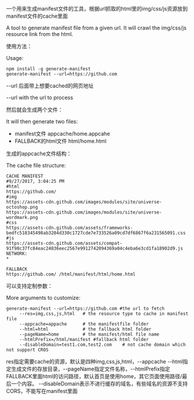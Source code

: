 一个用来生成manifest文件的工具，根据url抓取的html里的img/css/js资源放到manifest文件的cache里面

A tool to generate manifest file from a given url. It will crawl the img/css/js resource link from the html.


使用方法：

Usage:

```shell
npm install -g generate-manifest
generate-manifest --url=https://github.com
```

--url 后面带上想要cached的网页地址

--url with the url to process


然后就会生成两个文件：

It will then generate two files:


* manifest文件 appcache/home.appcahe
* FALLBACK的html文件 html/home.html


生成的appcache文件结构：

The cache file structure:


```
CACHE MANIFEST
#9/27/2017, 3:04:25 PM
#html
https://github.com/
#img
https://assets-cdn.github.com/images/modules/site/universe-octoshop.png
https://assets-cdn.github.com/images/modules/site/universe-wordmark.png
#css
https://assets-cdn.github.com/assets/frameworks-bedfc518345498ab3204d330c1727cde7e733526a09cd7df6867f6a231565091.css
#js
https://assets-cdn.github.com/assets/compat-91f98c37fc84eac24836eec2567e9912742094369a04c4eba6e3cd1fa18902d9.js
NETWORK:
*

FALLBACK
https://github.com/ /html/manifest/html/home.html
``` 

可以支持定制参数：

More arguments to customize:

```
generate-manifest --url=https://github.com #the url to fetch
     --res=img,css,js,html   # the resource type to cache in manifest file
     --appcache=appache      # the manifestfile folder
     --html=html             # the fallback html folder
     --pageName=home         # the manifest/html file name
     --htmlPrefix=/html/manifest #fallback html folder
     --disableDomain=test1.com,test2.com    # not cache domain which not support CROS
```

res指定需要cache的资源，默认是四种img,css,js,html，--appcache --html指定生成文件的存放目录，--pageName指定文件名称，--htmlPrefix指定FALLBACK里面html的访问路径，默认首页是使用home，其它页面使用路径/最后一个内容。 --disableDomain表示不进行缓存的域名，有些域名的资源不支持CORS，不能写在manifest里面



